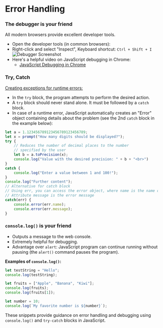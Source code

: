 # Error Handling

### The debugger is your friend
All modern browsers provide excellent developer tools.
- Open the developer tools (in common browsers):
- Right-click and select "Inspect", Keyboard shortcut: `Ctrl + Shift + I`
![Debugger Screenshot](../img/js_debugging.png)
- Here's a helpful video on JavaScript debugging in Chrome:
    - [JavaScript Debugging in Chrome](https://www.youtube.com/watch?v=H0XScE08hy8)

### Try, Catch
<u>Creating exceptions for runtime errors:</u>

- In the `try` block, the program attempts to perform the desired action.
- A `try` block should never stand alone. It must be followed by a `catch` block.
- In case of a runtime error, JavaScript automatically creates an "Error" object containing details about the problem (see the 2nd `catch` block in the example below):

```javascript
let a = 1.123456789123456789123456789;
let x = prompt("How many digits should be displayed?");
try {
    // Reduces the number of decimal places to the number
    // specified by the user
    let b = a.toPrecision(x);
    console.log("Value with the desired precision: " + b + "<br>")
}
catch {
    console.log("Enter a value between 1 and 100!");
}
console.log("Further content");
// Alternative for catch block
// Using err, you can access the error object, where name is the name of the error
// Attribute message is the error message
catch(err) {
    console.error(err.name);
    console.error(err.message);
}
```

### `console.log()` is your friend
* Outputs a message to the web console.
* Extremely helpful for debugging.
* Advantage over `alert`: JavaScript program can continue running without pausing (the `alert()` command pauses the program).

**Examples of `console.log()`:**

```javascript
let testString = "Hello";
console.log(testString);

let fruits = ["Apple", "Banana", "Kiwi"];
console.log(fruits);
console.log(fruits[1]);

let number = 10;
console.log(`My favorite number is ${number}`);
```

These snippets provide guidance on error handling and debugging using `console.log()` and `try-catch` blocks in JavaScript.